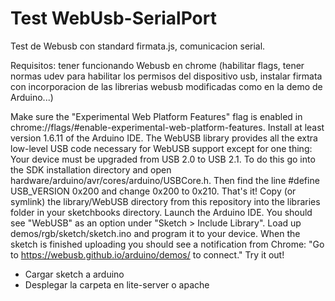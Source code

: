 Test WebUsb-SerialPort
==========

Test de Webusb con standard firmata.js, comunicacion serial.

Requisitos: tener funcionando Webusb en chrome (habilitar flags, tener normas udev para habilitar los permisos del dispositivo usb, instalar firmata con incorporacion de las librerias webusb modificadas como en la demo de Arduino...)

Make sure the "Experimental Web Platform Features" flag is enabled in chrome://flags/#enable-experimental-web-platform-features.
Install at least version 1.6.11 of the Arduino IDE.
The WebUSB library provides all the extra low-level USB code necessary for WebUSB support except for one thing: Your device must be upgraded from USB 2.0 to USB 2.1. To do this go into the SDK installation directory and open hardware/arduino/avr/cores/arduino/USBCore.h. Then find the line #define USB_VERSION 0x200 and change 0x200 to 0x210. That's it!
Copy (or symlink) the library/WebUSB directory from this repository into the libraries folder in your sketchbooks directory.
Launch the Arduino IDE. You should see "WebUSB" as an option under "Sketch > Include Library".
Load up demos/rgb/sketch/sketch.ino and program it to your device.
When the sketch is finished uploading you should see a notification from Chrome: "Go to https://webusb.github.io/arduino/demos/ to connect." Try it out!

+ Cargar sketch a arduino
+ Desplegar la carpeta en lite-server o apache



